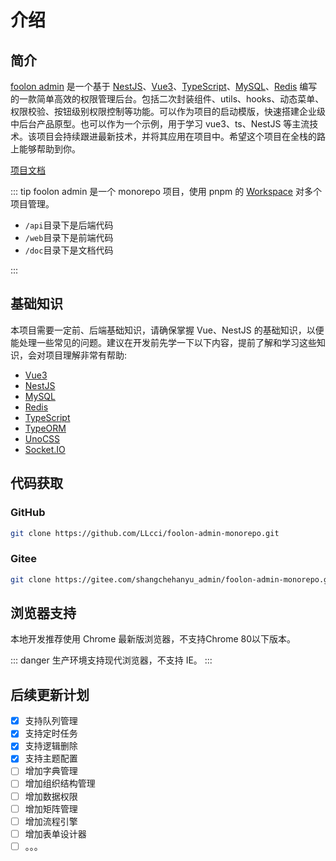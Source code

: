 # 介绍

## 简介

[foolon admin](https://github.com/LLcci/foolon-admin-monorepo) 是一个基于 [NestJS](https://nest.nodejs.cn/)、[Vue3](https://cn.vuejs.org/)、[TypeScript](https://www.tslang.cn/index.html)、[MySQL](https://dev.mysql.com/downloads/)、[Redis](https://www.redis.net.cn/#google_vignette) 编写的一款简单高效的权限管理后台。包括二次封装组件、utils、hooks、动态菜单、权限校验、按钮级别权限控制等功能。可以作为项目的启动模版，快速搭建企业级中后台产品原型。也可以作为一个示例，用于学习 vue3、ts、NestJS 等主流技术。该项目会持续跟进最新技术，并将其应用在项目中。希望这个项目在全栈的路上能够帮助到你。

[项目文档](https://llcci.github.io/foolon-admin-monorepo/)

::: tip
foolon admin 是一个 monorepo 项目，使用 pnpm 的 [Workspace](https://www.pnpm.cn/workspaces) 对多个项目管理。

- `/api`目录下是后端代码
- `/web`目录下是前端代码
- `/doc`目录下是文档代码

:::

## 基础知识

本项目需要一定前、后端基础知识，请确保掌握 Vue、NestJS 的基础知识，以便能处理一些常见的问题。建议在开发前先学一下以下内容，提前了解和学习这些知识，会对项目理解非常有帮助:

- [Vue3](https://cn.vuejs.org/)
- [NestJS](https://nest.nodejs.cn/)
- [MySQL](https://dev.mysql.com/downloads/)
- [Redis](https://www.redis.net.cn/#google_vignette)
- [TypeScript](https://www.tslang.cn/index.html)
- [TypeORM](https://www.typeorm.org/)
- [UnoCSS](https://unocss.dev/)
- [Socket.IO](https://socket.nodejs.cn/)

## 代码获取

### GitHub

```sh
git clone https://github.com/LLcci/foolon-admin-monorepo.git
```

### Gitee

```sh
git clone https://gitee.com/shangchehanyu_admin/foolon-admin-monorepo.git
```

## 浏览器支持

本地开发推荐使用 Chrome 最新版浏览器，不支持Chrome 80以下版本。

::: danger
生产环境支持现代浏览器，不支持 IE。
:::

## 后续更新计划

- [x] 支持队列管理
- [x] 支持定时任务
- [x] 支持逻辑删除
- [x] 支持主题配置
- [ ] 增加字典管理
- [ ] 增加组织结构管理
- [ ] 增加数据权限
- [ ] 增加矩阵管理
- [ ] 增加流程引擎
- [ ] 增加表单设计器
- [ ] 。。。
